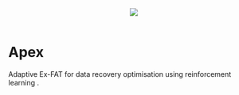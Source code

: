 <div align="center">
  <img src="https://www.tensorflow.org/images/tf_logo_transp.png"><br><br>
</div>

# Apex
Adaptive Ex-FAT for data recovery optimisation using reinforcement learning .
